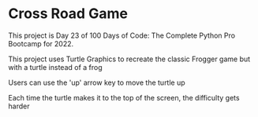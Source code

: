 # Cross Road Game

This project is Day 23 of 100 Days of Code: The Complete Python Pro Bootcamp for 2022.

This project uses Turtle Graphics to recreate the classic Frogger game but with a turtle instead of a frog

Users can use the 'up' arrow key to move the turtle up

Each time the turtle makes it to the top of the screen, the difficulty gets harder
